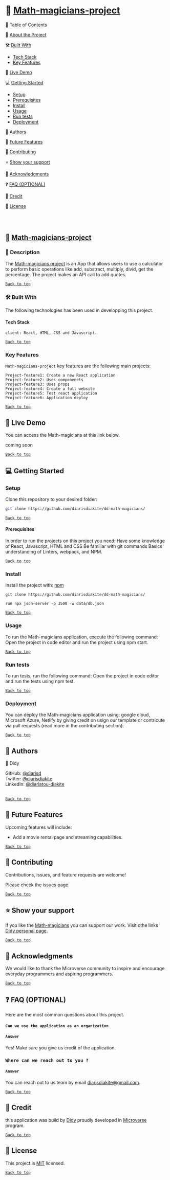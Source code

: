 <a name="readme-top"></a>
# 📖 [Math-magicians-project](#Math-magicians-project)

📗 Table of Contents

📖 [About the Project](#about-the-project)

🛠 [Built With](#built-with)

- [Tech Stack](#tech-stack)
- [Key Features](#key-features)

🚀 [Live Demo](#live-demo)

💻 [Getting Started](#getting-started)

- [Setup](#setup)
- [Prerequisites](#prerequisites)
- [Install](#install)
- [Usage](#usage)
- [Run tests](#run-test)
- [Deployment](#deployment)

👥 [Authors](#authors)

🔭 [Future Features](#future-features)

🤝 [Contributing](#contributing)

⭐️ [Show your support](#show-your-support)

🙏 [Acknowledgments](#acknowledgment)

❓ [FAQ (OPTIONAL)](#faq)

📝 [Credit](#credit)

📝 [License](#licence)

<br><br>

## 📖 [Math-magicians-project](#Math-magicians-project)
### 📖 <a name="about-the-project">Description </a>

The [Math-magicians project]() is an App that allows users to use a calculator to perform basic operations like add, substract, multiply, divid, get the percentage. The project makes an API call to add quotes.

[`Back to top`](#readme-top)

### 🛠 <a name="project-built-with">Built With </a>
The following technologies has been used in developping this project. 

#### <a name="tech-stack"> Tech Stack
</a>

```[Tech-stack]
client: React, HTML, CSS and Javascript.
````

[`Back to top`](#readme-top)

### <a name="key-features"> Key Features </a>

`Math-magicians-project` key features are the following main projects:

```
Project-feature1: Create a new React application 
Project-feature2: Uses componenets 
Project-feature3: Uses props
Project-feature4: Create a full website
Project-feature5: Test react application
Project-feature6: Application deploy

```

[`Back to top`](#readme-top)

## 🚀 <a name="live-demo"> Live Demo </a>

You can access the Math-magicians at this link below.

coming soon

[`Back to top`](#readme-top)


## 💻 <a name="getting-started"> Getting Started </a>

### <a name="setup"> Setup </a>
Clone this repository to your desired folder:

```sh
git clone https://github.com/diarisdiakite/dd-math-magicians/

```
[`Back to top`](#readme-top)

#### <a name="prerequisites"> Prerequisites</a>
In order to run the projects on this project you need:
Have some knowledge of React, Javascript, HTML and CSS
Be familiar with git commands
Basics understanding of Linters, webpack, and NPM.

[`Back to top`](#readme-top)

### <a name="install">Install</a>
Install the project with: [npm](https://www.npmjs.com/)

```[npm]
git clone https://github.com/diarisdiakite/dd-math-magicians/

run npx json-server -p 3500 -w data/db.json
```

[`Back to top`](#readme-top)

### <a name="usage">Usage</a>
To run the Math-magicians application, execute the following command: Open the project in code editor and run the project using npm start.

[`Back to top`](#readme-top)

### <a name="run-test">Run tests</a>
To run tests, run the following command: Open the project in code editor and run the tests using npm test.

[`Back to top`](#readme-top)

### <a name="deployment">Deployment</a>
You can deploy the Math-magicians application using: google cloud, Microsoft Azure, Netlify by giving credit on usign our template or contricute via pull requests (read more in the contributing section).

[`Back to top`](#readme-top)

## 👥 <a name="authors">Authors</a>

👤 Didy

GitHub: [@diarisd](github.com/diarisdiakite)
<br> Twitter: [@diarisdiakite](www.twitter.com/diarisdiakite)
<br> LinkedIn: [@diariatou-diakite](https://www.linkedin.com/in/diariatou-diakite-67ab80165/)
<br><br>

[`Back to top`](#readme-top)

## 🔭 <a name="future-features">Future Features</a>
Upcoming features will include:
- Add a movie rental page and streaming capabilities.
 
[`Back to top`](#readme-top)

## 🤝 <a name="contrubuting">Contributing</a>
Contributions, issues, and feature requests are welcome!

Please check the issues page.

[`Back to top`](#readme-top)

## ⭐️ <a name="show-your-support">Show your support</a>
If you like the [Math-magicians]() you can support our work. Visit othe links [Didy personal page](https://diarisdiakite.github.io/my-portfolio/).


[`Back to top`](#readme-top)

## 🙏 <a name="acknowledgments">Acknowledgments</a>
We would like to thank the Microverse community to inspire and encourage everyday programmers and aspiring programmers.
 
[`Back to top`](#readme-top)

## ❓ <a name="faq">FAQ (OPTIONAL)</a>
Here are the most common questions about this project.

#### `Can we use the application as an organization`

#### `Answer`
Yes! Make sure you give us credit of the application. 

### `Where can we reach out to you ?`

#### `Answer`
You can reach out to us team by email [diarisdiakite@gmail.com](diarisdiakite@gmail.com).

[`Back to top`](#readme-top)

## 📝 <a name="credit">Credit</a>
this application was build by [Didy](https://diarisdiakite.github.io/my-portfolio/) proudly developed in [Microverse](https://www.microverse.org) program. 

[`Back to top`](#readme-top)

## 📝 <a name="licence">License</a>
This project is [MIT](https://mit-license.org/) licensed.

[`Back to top`](#readme-top)
